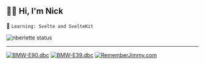 ## 🙇‍♂️  Hi, I'm Nick

📙  `Learning: Svelte and SvelteKit`   
<!-- 🧰  `Cloudflare Workers`   -->
<!-- ☑️  `HTML5 + CSS3 + SCSS`   
🟢  `Node.js and Express`   
🔵  `Next.js and React`  
⚛️ `Preact + @preact/compat`   -->
<!-- 🟠  `Svelte and SvelteKit`    -->


<!-- ![nberlette top languages][nb-top-langs]    -->
<!-- [![canbus repo stats][canbus-readme-stats]][url-canbus-repo]       -->
<!-- [![pi-tools][pitools-readme-stats]](https://pi.berlette.com)    -->
<!-- [![emoji repo stats][emoji-readme-stats]][url-emoji-repo]    -->

![nberlette status][nberlette-readme-stats]      

---



[![BMW-E90.dbc][badge-bmw-e90-dbc]][url-bmw-e90-dbc] [![BMW-E39.dbc][badge-bmw-e39-dbc]][url-bmw-e39-dbc] [![RememberJimmy.com][badge-rememberjimmy]][url-rememberjimmy]


<!-- ----------
     stat cards
     ---------- -->
[nberlette-readme-stats]: https://gh.tutorialfeed.com/api?username=nberlette&hide_rank=false&show_icons=true&border_radius=8&disable_animations=true&bg_color=20,e96443,904e95&title_color=fff&text_color=fff&icon_color=fff&count_private=true&border_color=904e95&hide=issues
[nb-top-langs]: https://gh.tutorialfeed.com/api/top-langs?username=nberlette&border_radius=8&disable_animations=true&hide=css,html,typescript,shell,scss&hide_title=false&layout=compact&card_width=350

[canbus-readme-stats]: https://gh.tutorialfeed.com/api/pin?username=nberlette&repo=canbus&show_icons=true&border_radius=8&disable_animations=true&icon_color=565656&show_owner=true&line_height=0.9

[emoji-readme-stats]: https://gh.tutorialfeed.com/api/pin?username=nberlette&repo=emoji&show_icons=true&border_radius=8&disable_animations=true&icon_color=565656&show_owner=true
[pitools-readme-stats]: https://gh.tutorialfeed.com/api/pin?username=nberlette&repo=pi-tools&show_icons=true&border_radius=8&disable_animations=true&icon_color=565656&show_owner=true
[colorscheme-stats]: https://gh.tutorialfeed.com/api/pin?username=nberlette&repo=color-scheme-change&show_icons=true&border_radius=8&disable_animations=true&icon_color=565656&show_owner=true



<!-- old cards -->
<!-- [nberlette-readme-stats]: https://github-readme-stats.vercel.app/api?username=nberlette&bg_color=30,e96443,904e95&title_color=fff&text_color=fff&icon_color=fff&show_icons=true&count_private=true&hide=issues -->
<!-- [canbus-readme-stats]: https://github-readme-stats.vercel.app/api/pin?username=nberlette&repo=canbus&bg_color=30,e96443,904e95&title_color=fff&text_color=fff&icon_color=fff&show_icons=true&count_private=true&hide=issues& -->
<!-- [emoji-readme-stats]: https://github-readme-stats.vercel.app/api/pin?username=nberlette&repo=emoji&bg_color=30,e96443,904e95&title_color=fff&text_color=fff&icon_color=fff&show_icons=true&count_private=true&hide=issues& -->
<!-- ----------
     repo links
     ---------- -->
     
[url-canbus-repo]: https://git.io/canbus
[url-emoji-repo]: https://github.com/nberlette/emoji
[url-pitools-repo]: https://github.com/nberlette/pi-tools
[url-colorscheme-repo]: https://github.com/nberlette/color-scheme-change

[url-rememberjimmy]: https://www.rememberjimmy.com
[url-bmw-e90-dbc]: https://raw.githubusercontent.com/nberlette/canbus/master/dbc/bmw-e90.dbc
[url-bmw-e39-dbc]: https://raw.githubusercontent.com/nberlette/canbus/master/dbc/bmw-e39.dbc
<!-- ----------
     badge imgs
     ---------- -->
[badge-rememberjimmy]: https://img.shields.io/badge/&#10084;-RememberJimmy.com-3f3d56?style=for-the-badge
[badge-bmw-e90-dbc]: https://img.shields.io/badge/-BMW&dash;E90.dbc-blue?style=for-the-badge&logo=BMW
[badge-bmw-e39-dbc]: https://img.shields.io/badge/-BMW&dash;E39.dbc-8dddff?style=for-the-badge&logo=BMW&logoColor=gray
